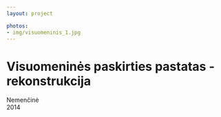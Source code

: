 ```yaml
---
layout: project

photos:
- img/visuomeninis_1.jpg
---
```

<div class="text-container">
  <h1>Visuomeninės paskirties pastatas - rekonstrukcija</h1>
  <p>Nemenčinė<br/>2014</p>
</div>
